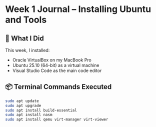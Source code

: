 # Week 1 Journal – Installing Ubuntu and Tools

## 🔧 What I Did
This week, I installed:
- Oracle VirtualBox on my MacBook Pro
- Ubuntu 25.10 (64-bit) as a virtual machine
- Visual Studio Code as the main code editor

## 📦 Terminal Commands Executed
```bash
sudo apt update  
sudo apt upgrade  
sudo apt install build-essential  
sudo apt install nasm  
sudo apt install qemu virt-manager virt-viewer
